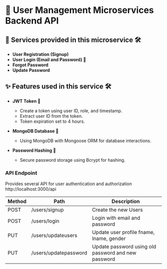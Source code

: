 # 👤 User Management Microservices Backend API

## 🚀 Services provided in this microservice 🛠️
* **User Registration (Signup)**
* **User Login (Email and Password) 🔐**
* **Forgot Password**
* **Update Password**

## ✨ Features used in this service 🛠️
* **JWT Token 🪪**
  * Create a token using user ID, role, and timestamp.
  * Extract user ID from the token.
  * Token expiration set to 4 hours.
  
* **MongoDB Database 🍃**
  * Using MongoDB with Mongoose ORM for database interactions.
  
* **Password Hashing 🔑**
  * Secure password storage using Bcrypt for hashing.


### API Endpoint
Provides several API for user authentication and authorization
http://localhost:3000/api

| Method | Path                  | Description                                         |
|--------|-----------------------|-----------------------------------------------------|
| POST   | /users/signup         | Create the new Users                                | 
| POST   | /users/login          | Login with email and password                       |
| PUT    | /users/updateusers    | Update user profile fname, lname, gender            |
| PUT    | /users/updatepassword | Update password using old password and new password |
